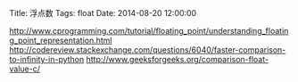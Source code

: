 Title: 浮点数
Tags: float
Date: 2014-08-20 12:00:00


http://www.cprogramming.com/tutorial/floating_point/understanding_floating_point_representation.html
http://codereview.stackexchange.com/questions/6040/faster-comparison-to-infinity-in-python
http://www.geeksforgeeks.org/comparison-float-value-c/
